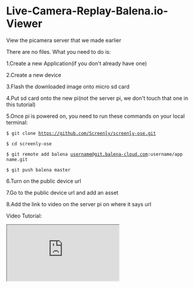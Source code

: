 # Live-Camera-Replay-Balena.io-Viewer
View the picamera server that we made earlier


There are no files. What you need to do is:

1.Create a new Application(if you don't already have one)


2.Create a new device


3.Flash the downloaded image onto micro sd card


4.Put sd card onto the new pi(not the server pi, we don't touch that one in this tutorial)


5.Once pi is powered on, you need to run these commands on your local terminal:


<code>$ git clone https://github.com/Screenly/screenly-ose.git</code>

<code>$ cd screenly-ose</code>

<code>$ git remote add balena username@git.balena-cloud.com:username/app name.git</code>
  
<code>$ git push balena master</code>


6.Turn on the public device url


7.Go to the public device url and add an asset


8.Add the link to video on the server pi on where it says url


 Video Tutorial:
 <iframe src="https://www.youtube.com/watch?v=-P_OZRBZN74"></iframe>
